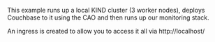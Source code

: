 This example runs up a local KIND cluster (3 worker nodes), deploys Couchbase to it using the CAO and then runs up our monitoring stack.

An ingress is created to allow you to access it all via http://localhost/
